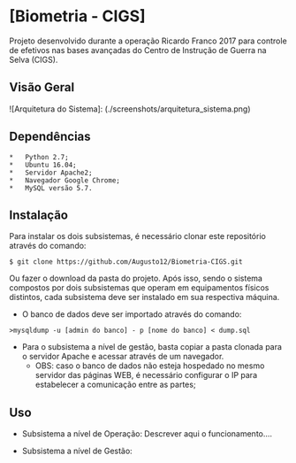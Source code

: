 # [Biometria - CIGS]
Projeto desenvolvido durante a operação Ricardo Franco 2017 para controle de efetivos nas bases avançadas do Centro de Instrução de Guerra na Selva (CIGS).

## Visão Geral
![Arquitetura do Sistema]: (./screenshots/arquitetura_sistema.png)

## Dependências
    *   Python 2.7;
    *   Ubuntu 16.04;
    *   Servidor Apache2;
    *   Navegador Google Chrome;
    *   MySQL versão 5.7.
    
## Instalação
Para instalar os dois subsistemas, é necessário clonar este repositório através do comando:
```
$ git clone https://github.com/Augusto12/Biometria-CIGS.git
```
Ou fazer o download da pasta do projeto.
Após isso, sendo o sistema compostos por dois subsistemas que operam em equipamentos físicos distintos, cada subsistema deve ser instalado em sua respectiva máquina.
- O banco de dados deve ser importado através do comando:
```
>mysqldump -u [admin do banco] - p [nome do banco] < dump.sql 
```
- Para o subsistema a nível de gestão, basta copiar a pasta clonada para o servidor Apache e acessar através de um navegador.
  - OBS: caso o banco de dados não esteja hospedado no mesmo servidor das páginas WEB, é necessário configurar o IP para estabelecer a comunicação entre as partes;

## Uso
- Subsistema a nível de Operação:
Descrever aqui o funcionamento....

- Subsistema a nível de Gestão:
